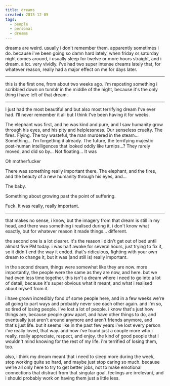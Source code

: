 ```yaml
---
title: dreams
created: 2015-12-05
tags:
  - people
  - personal
  - dreams
---
```


dreams are weird. usually i don't remember them. apparently sometimes i do. because i've been going so damn hard lately, when friday or saturday night comes around, i usually sleep for twelve or more hours straight, and i dream. a lot. very vividly. i've had two super intense dreams lately that, for whatever reason, really had a major effect on me for days later.

--------

this is the first one, from about two weeks ago. i'm reposting something i scribbled down on tumblr in the middle of the night, because it's the only thing i have left of that dream.

--------

I just had the most beautiful and but also most terrifying dream I’ve ever had. I’ll never remember it all but I think I’ve been having it for weeks.  

The elephant was first, and he was kind and pure, and I saw humanity grow through his eyes, and his pity and helplessness. Our senseless cruelty. The fires. Flying. The toy wasteful, the man murdered in the steam… Something… I’m forgetting it already. The future, the terrifying majestic post-human intelligences that looked oddly like turnips…? They rarely moved, and did so by… Not floating… It was  

Oh motherfucker  

There was something really important there. The elephant, and the fires, and the beauty of a new humanity through his eyes, and…  

The baby.  

Something about growing past the point of suffering.  

Fuck. It was really, really important.  

--------

that makes no sense, i know, but the imagery from that dream is still in my  head, and there was something i realised during it, i don't know what exactly, but for whatever reason it made things... different.

the second one is a lot clearer. it's the reason i didn't get out of bed until almost five PM today. i was half awake for several hours, just trying to fix it, so it didn't end the way it ended. that's ridiculous, fighting with your own dream to change it, but it was (and still is) really important.

in the second dream, things were somewhat like they are now. more importantly, the people were the same as they are now, and here. but we had even less time together. this isn't a dream where i need to go into a lot of detail, because it's super obvious what it meant, and what i realised about myself from it.

i have grown incredibly fond of some people here, and in a few weeks we're all going to part ways and probably never see each other again. and i'm so, so tired of losing people. i've lost a lot of people. i know that's just how things are, because people grow apart, and have other things to do, and eventually just aren't around anymore and aren't friends anymore, and that's just life. but it seems like in the past few years i've lost every person i've really loved, that way. and now i've found just a couple more who i really, really appreciate, respect, and enjoy. the kind of good people that i wouldn't mind knowing for the rest of my life. i'm terrified of losing them, too.

also, i think my dream meant that i need to sleep more during the week, stop working quite so hard, and maybe just stop caring so much. because we're all only here to try to get better jobs, not to make emotional connections that distract from that singular goal. feelings are irrelevant, and i should probably work on having them just a little less.
